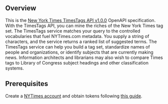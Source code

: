 ## Overview

This is the [New York Times TimesTags API v1.0.0](https://developer.nytimes.com/docs/timestags-product/1/overview) OpenAPI specification. With the TimesTags API, you can mine the riches of the New York Times tag set. The TimesTags service matches your query to the controlled vocabularies that fuel NYTimes.com metadata. You supply a string of characters, and the service returns a ranked list of suggested terms. The TimesTags service can help you build a tag set, standardize names of people and organizations, or identify subjects that are currently making news. Information architects and librarians may also wish to compare Times tags to Library of Congress subject headings and other classification systems.
## Prerequisites

  Create a [NYTimes account](https://developer.nytimes.com/accounts/login) and obtain tokens following [this guide](https://developer.nytimes.com/get-started).
